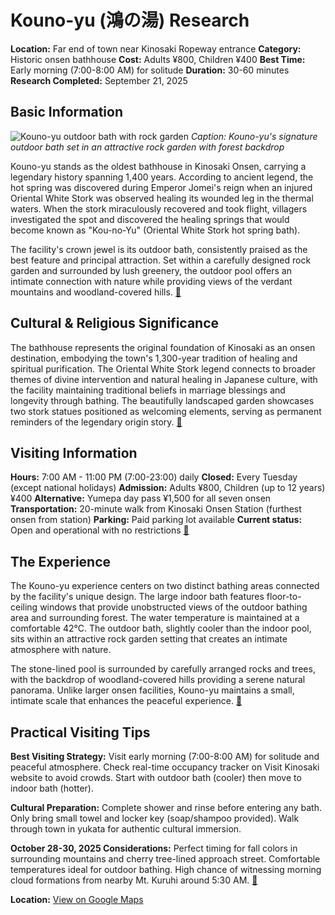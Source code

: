 # Kouno-yu (鴻の湯) Research

**Location:** Far end of town near Kinosaki Ropeway entrance
**Category:** Historic onsen bathhouse
**Cost:** Adults ¥800, Children ¥400
**Best Time:** Early morning (7:00-8:00 AM) for solitude
**Duration:** 30-60 minutes
**Research Completed:** September 21, 2025

## Basic Information

![Kouno-yu outdoor bath with rock garden](https://visitkinosaki.com/vkcore/wp-content/uploads/2018/03/konoyu.jpg)
*Caption: Kouno-yu's signature outdoor bath set in an attractive rock garden with forest backdrop*

Kouno-yu stands as the oldest bathhouse in Kinosaki Onsen, carrying a legendary history spanning 1,400 years. According to ancient legend, the hot spring was discovered during Emperor Jomei's reign when an injured Oriental White Stork was observed healing its wounded leg in the thermal waters. When the stork miraculously recovered and took flight, villagers investigated the spot and discovered the healing springs that would become known as "Kou-no-Yu" (Oriental White Stork hot spring bath).

The facility's crown jewel is its outdoor bath, consistently praised as the best feature and principal attraction. Set within a carefully designed rock garden and surrounded by lush greenery, the outdoor pool offers an intimate connection with nature while providing views of the verdant mountains and woodland-covered hills. [🔗](https://visitkinosaki.com/things-to-do/kono-yu/)

## Cultural & Religious Significance

The bathhouse represents the original foundation of Kinosaki as an onsen destination, embodying the town's 1,300-year tradition of healing and spiritual purification. The Oriental White Stork legend connects to broader themes of divine intervention and natural healing in Japanese culture, with the facility maintaining traditional beliefs in marriage blessings and longevity through bathing. The beautifully landscaped garden showcases two stork statues positioned as welcoming elements, serving as permanent reminders of the legendary origin story. [🔗](https://livejapan.com/en/in-kansai/in-pref-hyogo/in-kinosaki-onsen/spot-lj0009729/)

## Visiting Information

**Hours:** 7:00 AM - 11:00 PM (7:00-23:00) daily
**Closed:** Every Tuesday (except national holidays)
**Admission:** Adults ¥800, Children (up to 12 years) ¥400
**Alternative:** Yumepa day pass ¥1,500 for all seven onsen
**Transportation:** 20-minute walk from Kinosaki Onsen Station (furthest onsen from station)
**Parking:** Paid parking lot available
**Current status:** Open and operational with no restrictions [🔗](https://visitkinosaki.com/plan/visitor-info/seasons/)

## The Experience

The Kouno-yu experience centers on two distinct bathing areas connected by the facility's unique design. The large indoor bath features floor-to-ceiling windows that provide unobstructed views of the outdoor bathing area and surrounding forest. The water temperature is maintained at a comfortable 42°C. The outdoor bath, slightly cooler than the indoor pool, sits within an attractive rock garden setting that creates an intimate atmosphere with nature.

The stone-lined pool is surrounded by carefully arranged rocks and trees, with the backdrop of woodland-covered hills providing a serene natural panorama. Unlike larger onsen facilities, Kouno-yu maintains a small, intimate scale that enhances the peaceful experience. [🔗](https://www.japan-guide.com/e/e3525.html)

## Practical Visiting Tips

**Best Visiting Strategy:** Visit early morning (7:00-8:00 AM) for solitude and peaceful atmosphere. Check real-time occupancy tracker on Visit Kinosaki website to avoid crowds. Start with outdoor bath (cooler) then move to indoor bath (hotter).

**Cultural Preparation:** Complete shower and rinse before entering any bath. Only bring small towel and locker key (soap/shampoo provided). Walk through town in yukata for authentic cultural immersion.

**October 28-30, 2025 Considerations:** Perfect timing for fall colors in surrounding mountains and cherry tree-lined approach street. Comfortable temperatures ideal for outdoor bathing. High chance of witnessing morning cloud formations from nearby Mt. Kuruhi around 5:30 AM. [🔗](https://visitkinosaki.com/about-kinosaki/the-7-mystic-onsen/)

**Location:** [View on Google Maps](https://maps.google.com/maps?q=610+Kinosakicho+Yushima,+Toyooka,+Hyogo+669-6101,+Japan)